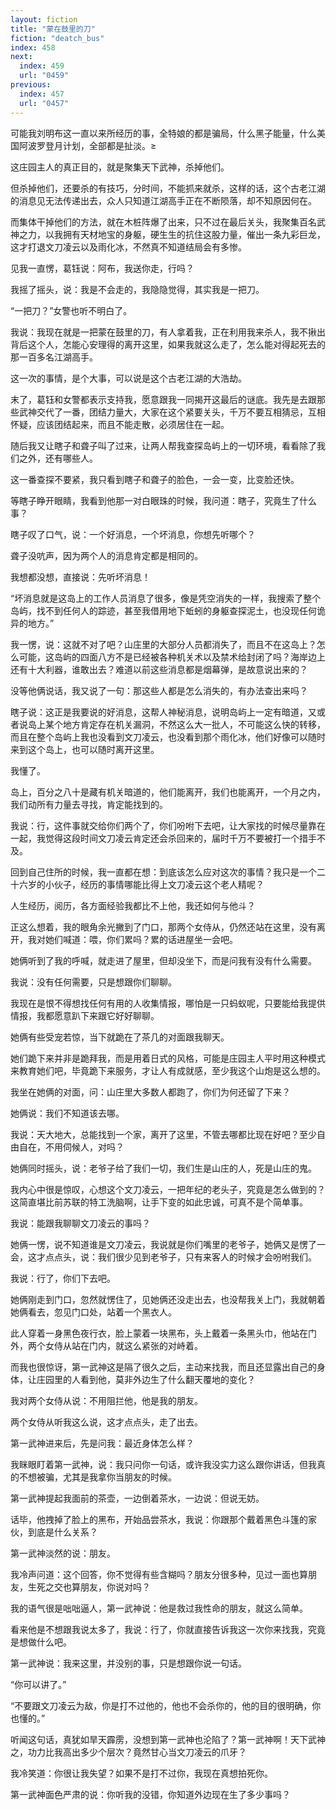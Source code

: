 ```yaml
---
layout: fiction
title: "蒙在鼓里的刀"
fiction: "deatch_bus"
index: 458
next:
  index: 459
  url: "0459"
previous:
  index: 457
  url: "0457"
---
```

可能我刘明布这一直以来所经历的事，全特娘的都是骗局，什么黑子能量，什么美国阿波罗登月计划，全部都是扯淡。≥

这庄园主人的真正目的，就是聚集天下武神，杀掉他们。

但杀掉他们，还要杀的有技巧，分时间，不能抓来就杀，这样的话，这个古老江湖的消息见无法传递出去，众人只知道江湖高手正在不断陨落，却不知原因何在。

而集体干掉他们的方法，就在木桩阵爆了出来，只不过在最后关头，我聚集百名武神之力，以我拥有天材地宝的身躯，硬生生的抗住这股力量，催出一条九彩巨龙，这才打退文刀凌云以及雨化冰，不然真不知道结局会有多惨。

见我一直愣，葛钰说：阿布，我送你走，行吗？

我摇了摇头，说：我是不会走的，我隐隐觉得，其实我是一把刀。

“一把刀？”女警也听不明白了。

我说：我现在就是一把蒙在鼓里的刀，有人拿着我，正在利用我来杀人，我不揪出背后这个人，怎能心安理得的离开这里，如果我就这么走了，怎么能对得起死去的那一百多名江湖高手。

这一次的事情，是个大事，可以说是这个古老江湖的大浩劫。

末了，葛钰和女警都表示支持我，愿意跟我一同揭开这最后的谜底。我先是去跟那些武神交代了一番，团结力量大，大家在这个紧要关头，千万不要互相猜忌，互相怀疑，应该团结起来，而且不能走散，必须居住在一起。

随后我又让瞎子和聋子叫了过来，让两人帮我查探岛屿上的一切环境，看看除了我们之外，还有哪些人。

这一番查探不要紧，我只看到瞎子和聋子的脸色，一会一变，比变脸还快。

等瞎子睁开眼睛，我看到他那一对白眼珠的时候，我问道：瞎子，究竟生了什么事？

瞎子叹了口气，说：一个好消息，一个坏消息，你想先听哪个？

聋子没吭声，因为两个人的消息肯定都是相同的。

我想都没想，直接说：先听坏消息！

“坏消息就是这岛上的工作人员消息了很多，像是凭空消失的一样，我搜索了整个岛屿，找不到任何人的踪迹，甚至我借用地下蚯蚓的身躯查探泥土，也没现任何诡异的地方。”

我一愣，说：这就不对了吧？山庄里的大部分人员都消失了，而且不在这岛上？怎么可能，这岛屿的四面八方不是已经被各种机关术以及禁术给封闭了吗？海岸边上还有十大利器，谁敢出去？难道以前这些消息都是烟幕弹，是故意说出来的？

没等他俩说话，我又说了一句：那这些人都是怎么消失的，有办法查出来吗？

瞎子说：这正是我要说的好消息，这帮人神秘消息，说明岛屿上一定有暗道，又或者说岛上某个地方肯定存在机关漏洞，不然这么大一批人，不可能这么快的转移，而且在整个岛屿上我也没看到文刀凌云，也没看到那个雨化冰，他们好像可以随时来到这个岛上，也可以随时离开这里。

我懂了。

岛上，百分之八十是藏有机关暗道的，他们能离开，我们也能离开，一个月之内，我们动所有力量去寻找，肯定能找到的。

我说：行，这件事就交给你们两个了，你们吩咐下去吧，让大家找的时候尽量靠在一起，我觉得这段时间文刀凌云肯定还会杀回来的，届时千万不要被打一个措手不及。

回到自己住所的时候，我一直都在想：到底该怎么应对这次的事情？我只是一个二十六岁的小伙子，经历的事情哪能比得上文刀凌云这个老人精呢？

人生经历，阅历，各方面经验我都比不上他，我还如何与他斗？

正这么想着，我的眼角余光撇到了门口，那两个女侍从，仍然还站在这里，没有离开，我对她们喊道：喂，你们累吗？累的话进屋坐一会吧。

她俩听到了我的呼喊，就走进了屋里，但却没坐下，而是问我有没有什么需要。

我说：没有任何需要，只是想跟你们聊聊。

我现在是恨不得想找任何有用的人收集情报，哪怕是一只蚂蚁呢，只要能给我提供情报，我都愿意趴下来跟它好好聊聊。

她俩有些受宠若惊，当下就跪在了茶几的对面跟我聊天。

她们跪下来并非是跪拜我，而是用着日式的风格，可能是庄园主人平时用这种模式来教育她们吧，毕竟跪下来服务，才让人有成就感，至少我这个山炮是这么想的。

我坐在她俩的对面，问：山庄里大多数人都跑了，你们为何还留了下来？

她俩说：我们不知道该去哪。

我说：天大地大，总能找到一个家，离开了这里，不管去哪都比现在好吧？至少自由自在，不用伺候人，对吗？

她俩同时摇头，说：老爷子给了我们一切，我们生是山庄的人，死是山庄的鬼。

我内心中很是惊叹，心想这个文刀凌云，一把年纪的老头子，究竟是怎么做到的？这简直堪比前苏联的特工洗脑啊，让手下变的如此忠诚，可真不是个简单事。

我说：能跟我聊聊文刀凌云的事吗？

她俩一愣，说不知道谁是文刀凌云，我说就是你们嘴里的老爷子，她俩又是愣了一会，这才点点头，说：我们很少见到老爷子，只有来客人的时候才会吩咐我们。

我说：行了，你们下去吧。

她俩刚走到门口，忽然就愣住了，见她俩还没走出去，也没帮我关上门，我就朝着她俩看去，忽见门口处，站着一个黑衣人。

此人穿着一身黑色夜行衣，脸上蒙着一块黑布，头上戴着一条黑头巾，他站在门外，两个女侍从站在门内，就这么紧张的对峙着。

而我也很惊讶，第一武神这是隔了很久之后，主动来找我，而且还显露出自己的身体，让庄园里的人看到他，莫非外边生了什么翻天覆地的变化？

我对两个女侍从说：不用阻拦他，他是我的朋友。

两个女侍从听我这么说，这才点点头，走了出去。

第一武神进来后，先是问我：最近身体怎么样？

我眯眼盯着第一武神，说：我只问你一句话，或许我没实力这么跟你讲话，但我真的不想被骗，尤其是我拿你当朋友的时候。

第一武神提起我面前的茶壶，一边倒着茶水，一边说：但说无妨。

话毕，他拽掉了脸上的黑布，开始品尝茶水，我说：你跟那个戴着黑色斗篷的家伙，到底是什么关系？

第一武神淡然的说：朋友。

我冷声问道：这个回答，你不觉得有些含糊吗？朋友分很多种，见过一面也算朋友，生死之交也算朋友，你说对吗？

我的语气很是咄咄逼人，第一武神说：他是救过我性命的朋友，就这么简单。

看来他是不想跟我说太多了，我说：行了，你就直接告诉我这一次你来找我，究竟是想做什么吧。

第一武神说：我来这里，并没别的事，只是想跟你说一句话。

“你可以讲了。”

“不要跟文刀凌云为敌，你是打不过他的，他也不会杀你的，他的目的很明确，你也懂的。”

听闻这句话，真犹如旱天霹雳，没想到第一武神也沦陷了？第一武神啊！天下武神之，功力比我高出多少个层次？竟然甘心当文刀凌云的爪牙？

我冷笑道：你很让我失望？如果不是打不过你，我现在真想拍死你。

第一武神面色严肃的说：你听我的没错，你知道外边现在生了多少事吗？